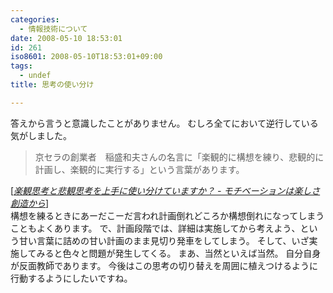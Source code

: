 ```yaml
---
categories:
  - 情報技術について
date: 2008-05-10 18:53:01
id: 261
iso8601: 2008-05-10T18:53:01+09:00
tags:
  - undef
title: 思考の使い分け

---
```


答えから言うと意識したことがありません。
むしろ全てにおいて逆行している気がしました。
<blockquote cite="http://d.hatena.ne.jp/favre21/20080327" title="Source: 楽観思考と悲観思考を上手に使い分けていますか？ - モチベーションは楽しさ創造から; Accessed Date: 3/27/2008" class="blockquote"><p>京セラの創業者　稲盛和夫さんの名言に「楽観的に構想を練り、悲観的に計画し、楽観的に実行する」という言葉があります。</p></blockquote><div class="cite"> [<cite><a href="http://d.hatena.ne.jp/favre21/20080327">楽観思考と悲観思考を上手に使い分けていますか？ - モチベーションは楽しさ創造から</a></cite>] </div>
構想を練るときにあーだこーだ言われ計画倒れどころか構想倒れになってしまうこともよくあります。
で、計画段階では、詳細は実施してから考えよう、という甘い言葉に詰めの甘い計画のまま見切り発車をしてしまう。
そして、いざ実施してみると色々と問題が発生してくる。
まあ、当然といえば当然。
自分自身が反面教師であります。
今後はこの思考の切り替えを周囲に植えつけるように行動するようにしたいですね。
    	